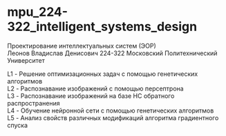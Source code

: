 # mpu_224-322_intelligent_systems_design

Проектирование интеллектуальных систем (ЭОР)  
Леонов Владислав Денисович 224-322 Московский Политехнический Университет  

L1 - Решение оптимизационных задач с помощью генетических алгоритмов   
L2 - Распознавание изображений с помощью персептрона    
L3 - Распознавание изображений на базе НС обратного распространения   
L4 - Обучение нейронной сети с помощью генетических алгоритмов   
L5 - Анализ свойств различных модификаций алгоритма градиентного спуска   
